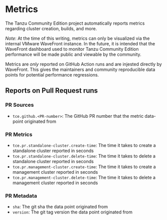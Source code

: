 # Metrics

The Tanzu Community Edition project automatically reports metrics
regarding cluster creation, builds, and more.

_*Note*_: At the time of this writing, metrics can only be visualized via the internal VMware WaveFront instance.
In the future, it is intended that the WaveFront dashboard used to monitor Tanzu Community Edition performance
will be made public and viewable by the community.

Metrics are _only_ reported on GitHub Action runs and are injested directly by WaveFront.
This gives the maintainers and community reproducible data points for potential performance regressions.

## Reports on Pull Request runs

### PR Sources

- `tce.github.<PR-number>`: The GitHub PR number that the metric data-point originated from

### PR Metrics

- `tce.pr.standalone-cluster.create-time`: The time it takes to create a standalone cluster reported in seconds
- `tce.pr.standalone-cluster.delete-time`: The time it takes to delete a standalone cluster reported in seconds
- `tce.pr.management-cluster.create-time`: The time it takes to create a management cluster reported in seconds
- `tce.pr.management-cluster.delete-time`: The time it takes to delete a management cluster reported in seconds

### PR Metadata

- `sha`: The git sha the data point originated from
- `version`: The git tag version the data point originated from
